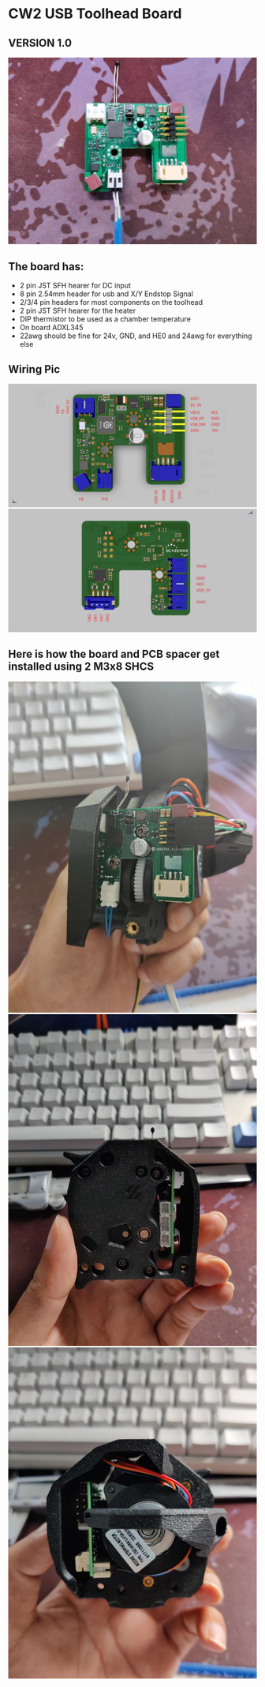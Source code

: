
# CW2 USB Toolhead Board #
## VERSION 1.0
![PCB](IMG/1.jpg)

## The board has: ##
 - 2 pin JST SFH hearer for DC input
 - 8 pin 2.54mm header for usb and  X/Y Endstop Signal
 - 2/3/4 pin headers for most components on the toolhead
 - 2 pin JST SFH hearer for the heater
 - DIP thermistor to be used as a chamber temperature 
 - On board ADXL345
 - 22awg should be fine for 24v, GND, and HE0 and 24awg for everything else 
## Wiring Pic ##
 ![DT](IMG/TOP.jpg)
 ![DB](IMG/BOT.jpg)
  
 
## Here is how the board and PCB spacer get installed using 2 M3x8 SHCS ##
![Mounting1](IMG/2.jpg)
![Mounting2](IMG/3.jpg)
![Mounting3](IMG/4.jpg)


